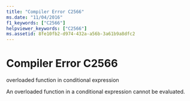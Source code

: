 ```yaml
---
title: "Compiler Error C2566"
ms.date: "11/04/2016"
f1_keywords: ["C2566"]
helpviewer_keywords: ["C2566"]
ms.assetid: 8fe10fb2-d974-432a-a56b-3a61b9a8dfc2
---
```

# Compiler Error C2566

overloaded function in conditional expression

An overloaded function in a conditional expression cannot be evaluated.